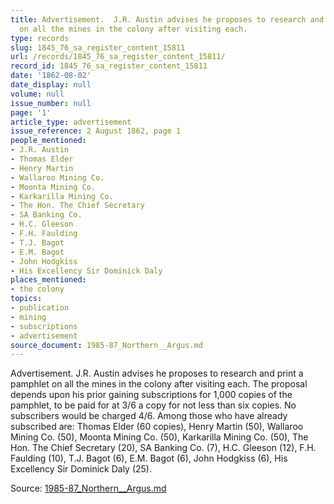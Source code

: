 ```yaml
---
title: Advertisement.  J.R. Austin advises he proposes to research and print a pamphlet
  on all the mines in the colony after visiting each.
type: records
slug: 1845_76_sa_register_content_15811
url: /records/1845_76_sa_register_content_15811/
record_id: 1845_76_sa_register_content_15811
date: '1862-08-02'
date_display: null
volume: null
issue_number: null
page: '1'
article_type: advertisement
issue_reference: 2 August 1862, page 1
people_mentioned:
- J.R. Austin
- Thomas Elder
- Henry Martin
- Wallaroo Mining Co.
- Moonta Mining Co.
- Karkarilla Mining Co.
- The Hon. The Chief Secretary
- SA Banking Co.
- H.C. Gleeson
- F.H. Faulding
- T.J. Bagot
- E.M. Bagot
- John Hodgkiss
- His Excellency Sir Dominick Daly
places_mentioned:
- the colony
topics:
- publication
- mining
- subscriptions
- advertisement
source_document: 1985-87_Northern__Argus.md
---
```


Advertisement.  J.R. Austin advises he proposes to research and print a pamphlet on all the mines in the colony after visiting each.  The proposal depends upon his prior gaining subscriptions for 1,000 copies of the pamphlet, to be paid for at 3/6 a copy for not less than six copies.  No subscribers would be charged 4/6.  Among those who have already subscribed are: Thomas Elder (60 copies), Henry Martin (50), Wallaroo Mining Co. (50),  Moonta Mining Co. (50), Karkarilla Mining Co. (50), The Hon. The Chief Secretary (20), SA Banking Co. (7), H.C. Gleeson (12), F.H. Faulding (10), T.J. Bagot (6), E.M. Bagot (6), John Hodgkiss (6), His Excellency Sir Dominick Daly (25).

Source: [1985-87_Northern__Argus.md](/downloads/markdown/1985-87_Northern__Argus.md)
